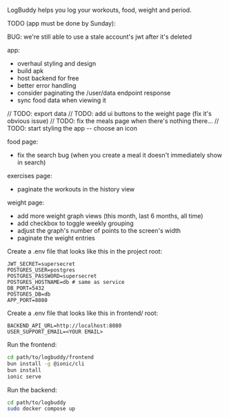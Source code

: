 LogBuddy helps you log your workouts, food, weight and period.

TODO (app must be done by Sunday):

BUG: we're still able to use a stale account's jwt after it's deleted

app:
- overhaul styling and design
- build apk
- host backend for free
- better error handling
- consider paginating the /user/data endpoint response
- sync food data when viewing it

// TODO: export data
// TODO: add ui buttons to the weight page (fix it's obvious issue)
// TODO: fix the meals page when there's nothing there...
// TODO: start styling the app -- choose an icon


food page:
- fix the search bug (when you create a meal it doesn't immediately show in search)

exercises page:
- paginate the workouts in the history view

weight page:
- add more weight graph views (this month, last 6 months, all time)
- add checkbox to toggle weekly grouping
- adjust the graph's number of points to the screen's width
- paginate the weight entries

Create a .env file that looks like this in the project root:
```.env
JWT_SECRET=supersecret
POSTGRES_USER=postgres
POSTGRES_PASSWORD=supersecret
POSTGRES_HOSTNAME=db # same as service
DB_PORT=5432
POSTGRES_DB=db
APP_PORT=8080
```

Create a .env file that looks like this in frontend/ root:
```.env
BACKEND_API_URL=http://localhost:8080
USER_SUPPORT_EMAIL=<YOUR EMAIL>
```

Run the frontend:
```bash
cd path/to/logbuddy/frontend
bun install -g @ionic/cli
bun install
ionic serve
```

Run the backend:
```bash
cd path/to/logbuddy
sudo docker compose up
```